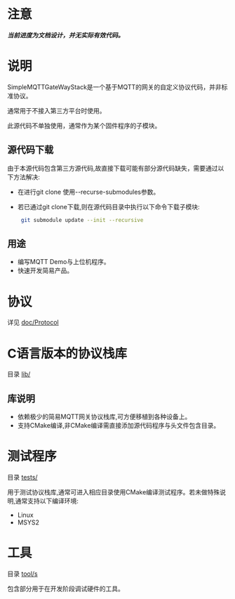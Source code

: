 

# 注意

***当前进度为文档设计，并无实际有效代码。***

# 说明

SimpleMQTTGateWayStack是一个基于MQTT的网关的自定义协议代码，并非标准协议。

通常用于不接入第三方平台时使用。

此源代码不单独使用，通常作为某个固件程序的子模块。

## 源代码下载

由于本源代码包含第三方源代码,故直接下载可能有部分源代码缺失，需要通过以下方法解决:

- 在进行git clone 使用--recurse-submodules参数。

- 若已通过git clone下载,则在源代码目录中执行以下命令下载子模块:

  ```bash
   git submodule update --init --recursive
  ```

  

## 用途

- 编写MQTT Demo与上位机程序。
- 快速开发简易产品。

# 协议

详见 [doc/Protocol]( doc/Protocol)





# C语言版本的协议栈库

目录 [lib/](lib/)

## 库说明

- 依赖极少的简易MQTT网关协议栈库,可方便移植到各种设备上。
- 支持CMake编译,非CMake编译需直接添加源代码程序与头文件包含目录。





# 测试程序

目录 [tests/](tests/)

用于测试协议栈库,通常可进入相应目录使用CMake编译测试程序。若未做特殊说明,通常支持以下编译环境:

- Linux
- MSYS2

# 工具

目录 [tool/s](tool/s)

包含部分用于在开发阶段调试硬件的工具。